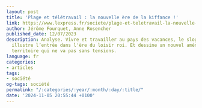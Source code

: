 ```yaml
---
layout: post
title: 'Plage et télétravail : la nouvelle ère de la kiffance !'
link: https://www.lexpress.fr/societe/plage-et-teletravail-la-nouvelle-ere-de-la-kiffance-par-jerome-fourquet-et-anne-rosencher-WJ6RDKDVMNFZTMXUDADZYDY7ZE
author: Jérôme Fourquet, Anne Rosencher
published_date: 12/07/2023
description: Analyse. Vivre et travailler au pays des vacances, le slogan de La Baule,
  illustre l’entrée dans l'ère du loisir roi. Et dessine un nouvel aménagement du
  territoire qui ne va pas sans tensions.
language: fr
categories:
- articles
tags:
- société
og-tags: société
permalink: "/:categories/:year/:month/:day/:title/"
date: '2024-11-05 20:55:44 +0100'
---
```

